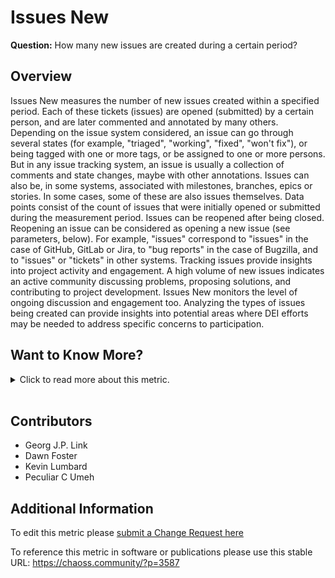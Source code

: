 # Issues New

**Question:** How many new issues are created during a certain period?

## Overview

Issues New measures the number of new issues created within a specified period. Each of these tickets (issues) are opened (submitted) by a certain person, and are later commented and annotated by many others. Depending on the issue system considered, an issue can go through several states (for example, "triaged", "working", "fixed", "won't fix"), or being tagged with one or more tags, or be assigned to one or more persons. But in any issue tracking system, an issue is usually a collection of comments and state changes, maybe with other annotations. Issues can also be, in some systems, associated with milestones, branches, epics or stories. In some cases, some of these are also issues themselves. Data points consist of the count of issues that were initially opened or submitted during the measurement period. Issues can be reopened after being closed. Reopening an issue can be considered as opening a new issue (see parameters, below).
For example, "issues" correspond to "issues" in the case of GitHub, GitLab or Jira, to "bug reports" in the case of Bugzilla, and to "issues" or "tickets" in other systems. Tracking issues provide insights into project activity and engagement. A high volume of new issues indicates an active community discussing problems, proposing solutions, and contributing to project development. Issues New monitors the level of ongoing discussion and engagement too. Analyzing the types of issues being created can provide insights into potential areas where DEI efforts may be needed to address specific concerns to participation.

## Want to Know More?

<span markdown="1"><details>

<summary>Click to read more about this metric.</summary>

### Data Collection Strategies

**Specific description: GitHub**

In the case of GitHub, an issue is defined as an "issue".

The date of the issue can be defined (for considering it in a period or not)
as the date in which the issue was opened (submitted).

**Specific description: GitLab**

In the case of GitHub, an issue is defined as an "issue".

The date of the issue can be defined (for considering it in a period or not)
as the date in which the issue was opened (submitted).

**Specific description: Jira**

In the case of Jira, an issue is defined as an "issue".

The date of the issue can be defined (for considering it in a period or not)
as the date in which the issue was opened (submitted).

**Specific description: Bugzilla**

In the case of Bugzilla, an issue is defined as a "bug report",
as long as it is related to source code files.

The date of the issue can be defined (for considering it in a period or not)
as the date in which the bug report was opened (submitted).

**Aggregators:**

*   Count. Total number of new issues during the period.
*   Ratio. Ratio of new issues over total number of issues during that period.

**Parameters:**

*   Period of time. Start and finish date of the period during which issues are considered. Default: forever.

*   Criterion for source code. Algorithm. Default: all issues are related to
    source code.\
    If we focus on source code, we need a criterion for deciding
    whether an issue is related to the source code or not.<br>

*   Reopen as new. Boolean. Default: False.\
    Criterion for defining whether reopened issues are considered
    as new issues.

### Filters

*   By actors (submitter, commenter, closer). Requires merging identities corresponding to the same author.
*   By groups of actors (employer, gender... for each of the actors).
    Requires actor grouping, and likely, actor merging.

### Visualizations

*   Count per time period over time
*   Ratio per time period over time

These could be grouped by applying the filters defined above.
These could be represented as bar charts, with time running in the X axis.
Each bar would represent proposals to change the code
during a certain period (eg, a month).

</details></span><br>

## Contributors

*   Georg J.P. Link
*   Dawn Foster
*   Kevin Lumbard
*   Peculiar C Umeh

## Additional Information

To edit this metric please [submit a Change Request here](https://github.com/chaoss/wg-evolution/blob/main/focus-areas/code-development-efficiency/change-requests-duration.md)

To reference this metric in software or publications please use this stable URL: <https://chaoss.community/?p=3587>

<!-- # For groupings in the knowledge base
Context tags: Lifecycle, Contribution, Platform
Keyword tags: change request, accepted changes, review duration,  merged, code base, 
-->

